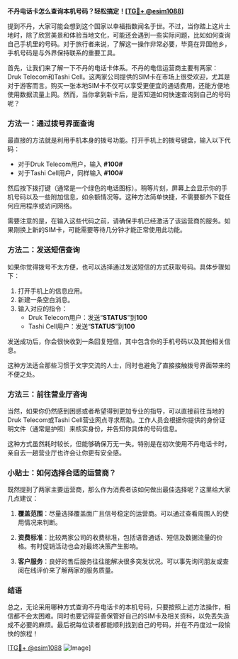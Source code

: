 **不丹电话卡怎么查询本机号码？轻松搞定！[[TG💪+ @esim1088](https://t.me/s/esim1088)]**

提到不丹，大家可能会想到这个国家以幸福指数闻名于世。不过，当你踏上这片土地时，除了欣赏美景和体验当地文化，可能还会遇到一些实际问题，比如如何查询自己手机里的号码。对于旅行者来说，了解这一操作非常必要，毕竟在异国他乡，手机号码是与外界保持联系的重要工具。

首先，让我们来了解一下不丹的电话卡体系。不丹的电信运营商主要有两家：Druk Telecom和Tashi Cell。这两家公司提供的SIM卡在市场上很受欢迎，尤其是对于游客而言。购买一张本地SIM卡不仅可以享受更便宜的通话费用，还能方便地使用数据流量上网。然而，当你拿到新卡后，是否知道如何快速查询到自己的号码呢？

### 方法一：通过拨号界面查询

最直接的方法就是利用手机本身的拨号功能。打开手机上的拨号键盘，输入以下代码：

- 对于Druk Telecom用户，输入 **#100#**
- 对于Tashi Cell用户，同样输入 **#100#**

然后按下拨打键（通常是一个绿色的电话图标）。稍等片刻，屏幕上会显示你的手机号码以及一些附加信息，如余额情况等。这种方法简单快捷，不需要额外下载任何应用程序或访问网络。

需要注意的是，在输入这些代码之前，请确保手机已经激活了该运营商的服务。如果刚换上新的SIM卡，可能需要等待几分钟才能正常使用此功能。

### 方法二：发送短信查询

如果你觉得拨号不太方便，也可以选择通过发送短信的方式获取号码。具体步骤如下：

1. 打开手机上的信息应用。
2. 新建一条空白消息。
3. 输入对应的指令：
   - Druk Telecom用户：发送“**STATUS**”到**100**
   - Tashi Cell用户：发送“**STATUS**”到**100**

发送成功后，你会很快收到一条回复短信，其中包含你的手机号码以及其他相关信息。

这种方法适合那些习惯于文字交流的人士，同时也避免了直接接触拨号界面带来的不便之处。

### 方法三：前往营业厅咨询

当然，如果你仍然感到困惑或者希望得到更加专业的指导，可以直接前往当地的Druk Telecom或Tashi Cell营业网点寻求帮助。工作人员会根据你提供的身份证明文件（通常是护照）来核实身份，并告知你具体的号码信息。

这种方式虽然耗时较长，但能够确保万无一失。特别是在初次使用不丹电话卡时，亲自去一趟营业厅也许会让你更有安全感。

### 小贴士：如何选择合适的运营商？

既然提到了两家主要运营商，那么作为消费者该如何做出最佳选择呢？这里给大家几点建议：

1. **覆盖范围**：尽量选择覆盖面广且信号稳定的运营商。可以通过查看周围人的使用情况来判断。
   
2. **资费标准**：比较两家公司的收费标准，包括语音通话、短信及数据流量的价格。有时促销活动也会对最终决策产生影响。

3. **客户服务**：良好的售后服务往往能解决很多突发状况。可以事先询问朋友或查阅在线评价来了解两家的服务质量。

### 结语

总之，无论采用哪种方式查询不丹电话卡的本机号码，只要按照上述方法操作，相信都不会太困难。同时也要记得妥善保管好自己的SIM卡及相关资料，以免丢失造成不必要的麻烦。最后祝每位读者都能顺利找到自己的号码，并在不丹度过一段愉快的旅程！

[[TG💪+ @esim1088](https://t.me/s/esim1088) ![Image](https://i.postimg.cc/4NQfJmqS/Snipaste-2025-05-13-00-14-12.png)]